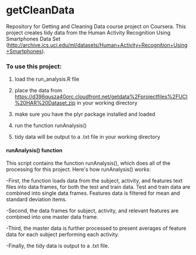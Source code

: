getCleanData
============

Repository for Getting and Cleaning Data course project on Coursera. This project creates tidy data from the Human Activity Recognition Using Smartphones Data Set (http://archive.ics.uci.edu/ml/datasets/Human+Activity+Recognition+Using+Smartphones).

### To use this project:

1. load the run_analysis.R file

2. place the data from https://d396qusza40orc.cloudfront.net/getdata%2Fprojectfiles%2FUCI%20HAR%20Dataset.zip in your working directory

3. make sure you have the plyr package installed and loaded

4. run the function runAnalysis()

5. tidy data will be output to a .txt file in your working directory

#### runAnalysis() function

This script contains the function runAnalysis(), which does all of the processing for this project. Here's how runAnalysis() works:

-First, the function loads data from the subject, activity, and features text files into data frames, for both the test and train data. Test and train data are combined into single data frames. Features data is filtered for mean and standard deviation items.

-Second, the data frames for subject, activity, and relevant features are combined into one master data frame.

-Third, the master data is further processed to present averages of feature data for each subject performing each activity.

-Finally, the tidy data is output to a .txt file.